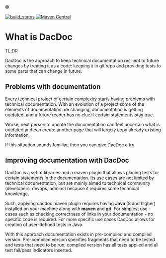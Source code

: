 ![README.md](dacdoc-resources/circle-grey-12px.png "checked on 2021-04-05T16&#058;45&#058;42.898")

[![build_status](https://travis-ci.org/flussig/dacdoc.svg?branch=master)](https://travis-ci.org/flussig/dacdoc) [![Maven Central](https://img.shields.io/maven-central/v/com.github.flussig/dacdoc-maven-plugin.svg?label=Maven%20Central)](https://search.maven.org/search?q=g:%22com.github.flussig%22%20AND%20a:%22dacdoc-maven-plugin%22)

# What is DacDoc
TL;DR 

DacDoc is the approach to keep technical documentation resilient to future changes by treating it as a code: keeping it in git repo and providing tests to some parts that can change in future.

## Problems with documentation
Every technical project of certain complexity starts having problems with technical documentation. 
With an evolution of a project some of the elements of documentation are changing, documentation is getting outdated, and a future reader has no clue if certain statements stay true.

Worse, next person to update the documentation can feel uncertain what is outdated and can create another page that will largely copy already existing information.

If this situation sounds familiar, then you can give DacDoc a try.

## Improving documentation with DacDoc
DacDoc is a set of libraries and a maven plugin that allows placing tests for certain statements in the documentation. 
Its use cases are not limited by technical documentation, but are mainly aimed to technical community (developers, devops, admins) because it requires some technical knowledge.

Such, applying dacdoc maven plugin requires having **Java** (8 and higher) installed on your machine along with **maven** and **git**. 
For simplest use - cases such as checking correctness of links in your documentation - no specific code is required. For more specific use cases DacDoc allows for creation of user-defined tests in Java.

With this approach documentation exists in pre-compiled and compiled version. Pre-compiled version specifies fragments that need to be tested and tests that need to be run; compiled version has all tests applied and all test fail/pass indicators inserted. 
